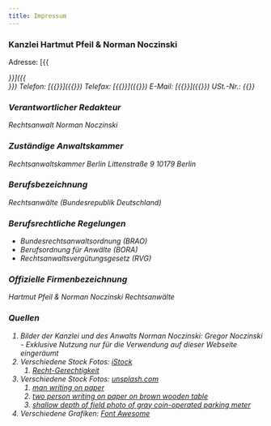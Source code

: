 ```yaml
---
title: Impressum
---
```

### Kanzlei Hartmut Pfeil & Norman Noczinski
Adresse: [{{<address short>}}]({{<address link>}})
Telefon: [{{<phone display phone>}}]({{<phone link phone>}})
Telefax: [{{<phone display fax>}}]({{<phone link fax>}})
E-Mail: [{{<email display>}}]({{<email link>}})
USt.-Nr.: {{<vat-id>}}

### Verantwortlicher Redakteur
Rechtsanwalt Norman Noczinski

### Zuständige Anwaltskammer
Rechtsanwaltskammer Berlin
Littenstraße 9
10179 Berlin

### Berufsbezeichnung
Rechtsanwälte (Bundesrepublik Deutschland)

### Berufsrechtliche Regelungen
* Bundesrechtsanwaltsordnung (BRAO)
* Berufsordnung für Anwälte (BORA)
* Rechtsanwaltsvergütungsgesetz (RVG)

### Offizielle Firmenbezeichnung
Hartmut Pfeil & Norman Noczinski
Rechtsanwälte

### Quellen

1. Bilder der Kanzlei und des Anwalts Norman Noczinski: Gregor Noczinski - Exklusive Nutzung nur für die Verwendung auf dieser Webseite eingeräumt
2. Verschiedene Stock Fotos: [iStock](https://www.istockphoto.com/)
   1. [Recht-Gerechtigkeit](https://www.istockphoto.com/de/foto/recht-gerechtigkeit-gm836112526-138344537)
3. Verschiedene Stock Fotos: [unsplash.com](https://unsplash.com/license)
   1. [man writing on paper](https://unsplash.com/photos/OQMZwNd3ThU)
   2. [two person writing on paper on brown wooden table](https://unsplash.com/photos/YXemfQiPR_E)
   3. [shallow depth of field photo of gray coin-operated parking meter](https://unsplash.com/photos/lipPKzctyuQ)
4. Verschiedene Grafiken: [Font Awesome](https://fontawesome.com/license)
